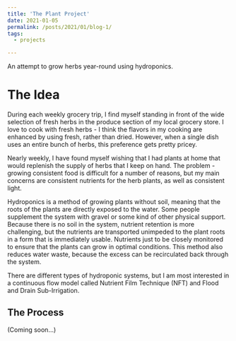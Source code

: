 ```yaml
---
title: 'The Plant Project'
date: 2021-01-05
permalink: /posts/2021/01/blog-1/
tags:
  - projects

---
```


An attempt to grow herbs year-round using hydroponics.

The Idea
======
During each weekly grocery trip, I find myself standing in front of the wide selection of fresh herbs in the produce section of my local grocery store. I love to cook with fresh herbs - I think the flavors in my cooking are enhanced by using fresh, rather than dried. However, when a single dish uses an entire bunch of herbs, this preference gets pretty pricey.

Nearly weekly, I have found myself wishing that I had plants at home that would replenish the supply of herbs that I keep on hand. The problem - growing consistent food is difficult for a number of reasons, but my main concerns are consistent nutrients for the herb plants, as well as consistent light.

Hydroponics is a method of growing plants without soil, meaning that the roots of the plants are directly exposed to the water. Some people supplement the system with gravel or some kind of other physical support. Because there is no soil in the system, nutrient retention is more challenging, but the nutrients are transported unimpeded to the plant roots in a form that is immediately usable. Nutrients just to be closely monitored to ensure that the plants can grow in optimal conditions. This method also reduces water waste, because the excess can be recirculated back through the system.

There are different types of hydroponic systems, but I am most interested in a continuous flow model called Nutrient Film Technique (NFT) and Flood and Drain Sub-Irrigation.

The Process
------
(Coming soon...)
